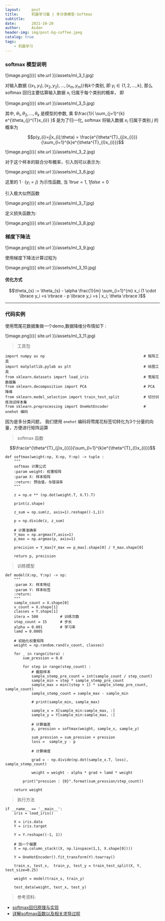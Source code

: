 ```yaml
---
layout:     post
title:      机器学习篇 | 多分类模型-Softmax
subtitle:   
date:       2021-10-20
author:     Aiden
header-img: img/post-bg-coffee.jpeg
catalog: true 
tags:
    - 机器学习
---
```


### softmax 模型说明


![image.png]({{ site.url }}/assets/ml_3_1.jpg)

对输入数据 $\lbrace (x_{1}, y_{1}), (x_{2}, y_{2}), ..., (x_{m}, y_{m}) \rbrace$有$k$个类别, 即 $y_{i} \in \lbrace 1, 2, ...,k \rbrace$,
那么 softmax 回归主要估算输入数据 $x_{i}$ 归属于每个类别的概率， 即

![image.png]({{ site.url }}/assets/ml_3_5.jpg)

其中, $\theta_{1}, \theta_{2}, ..., \theta_{k}$ 是模型的参数, 乘 $\frac{1}{ \sum_{j=1}^{k} e^{\theta_{j}^{T}x_{i}} }$ 是为了归一化,
softmax 将输入数据 $x_{i}$ 归属于类别 $j$ 的概率为

$$p(y_{i}=j|x_{i};\theta) = \frac{e^{\theta^{T}_{j}x_{i}}}{\sum_{l=1}^{k}e^{\theta^{T}_{l}x_{i}}}$$

![image.png]({{ site.url }}/assets/ml_3_2.jpg)

对于这个样本的联合分布概率，引入则可以表示为:

![image.png]({{ site.url }}/assets/ml_3_6.jpg)

这里的 $1 \cdot \lbrace y_i=j \rbrace$ 为示性函数, 当 $1{true} = 1$, $1{false} = 0$

引入极大似然函数

![image.png]({{ site.url }}/assets/ml_3_7.jpg)

定义损失函数为:

![image.png]({{ site.url }}/assets/ml_3_8.jpg)

### 梯度下降法

![image.png]({{ site.url }}/assets/ml_3_9.jpg)

使用梯度下降法计算过程为

![image.png]({{ site.url }}/assets/ml_3_10.jpg)

#### 优化方式

$$\theta_{s} := \theta_{s} - \alpha \frac{1}{m} \sum_{i=1}^{m} x_i (1 \cdot \lbrace y_i =s \rbrace - p \lbrace y_i =s | x_i; \theta \rbrace )$$


---

### 代码实例

使用莺尾花数据集做一个demo,数据降维分布情如下 : 


![image.png]({{ site.url }}/assets/ml_3_11.jpg)


> 工具包

```
import numpy as np                                             # 矩阵工具
import matplotlib.pylab as plt                                 # 绘图工具
from sklearn.datasets import load_iris                         # 莺尾花数据集
from sklearn.decomposition import PCA                          # PCA 降维
from sklearn.model_selection import train_test_split           # 切分训练测试样本集
from sklearn.preprocessing import OneHotEncoder                # onehot 编码
```

因为是多分类问题， 我们使用 `onehot` 编码将莺尾花标签切转化为3个分量的向量，方便进行矩阵运算

> softmax 函数 

$$\frac{e^{\theta^{T}_{j}x_{i}}}{\sum_{l=1}^{k}e^{\theta^{T}_{l}x_{i}}}$$

```
def softmax(weight:np, X:np, Y:np) -> tuple :
    """
    softmax 计算公式
    :param weight: 权重矩阵
    :param X: 样本矩阵
    :return: 预估值，与错误率
    """
    
    z = np.e ** (np.dot(weight.T, X.T).T)

    print(z.shape)

    z_sum = np.sum(z, axis=1).reshape((-1,1))

    p = np.divide(z, z_sum)

    # 计算准确率
    Y_max = np.argmax(Y,axis=1)
    p_max = np.argmax(p, axis=1)
     
    precision = Y_max[Y_max == p_max].shape[0] / Y_max.shape[0]

    return p, precision
```

> 训练模型

```
def model(X:np, Y:np) -> np:
    """
    :param X: 样本特征
    :param Y: 样本标签
    :return:
    """
    sample_count = X.shape[0]
    v_count = X.shape[1]
    classes = Y.shape[1]
    itera = 500          # 训练次数
    step_count = 15      # 步长
    alpha = 0.001        # 学习率
    lamd = 0.0005

    # 初始化权重矩阵
    weight = np.random.rand(v_count, classes)

    for _ in range(itera) :
        sum_pression = 0.0

        for step in range(step_count) :
            # 截取样本
            sample_stemp_pre_count = int(sample_count / step_count)
            sample_min = step * sample_stemp_pre_count
            sample_max = min((step + 1) * sample_stemp_pre_count, sample_count)
            sample_stemp_count = sample_max - sample_min

            # print(sample_min, sample_max)

            sample_x = X[sample_min:sample_max, :]
            sample_y = Y[sample_min:sample_max, :]

            # 计算偏差
            p, pression = softmax(weight, sample_x, sample_y)

            sum_pression = sum_pression + pression
            loss =  sample_y - p

            # 计算梯度

            grad = - np.divide(np.dot(sample_x.T, loss), sample_stemp_count)

            weight = weight - alpha * grad + lamd * weight

        print("pression : {0}".format(sum_pression/step_count))

    return weight
```

> 执行方法

```
if __name__ == '__main__':
    iris = load_iris()

    X = iris.data
    Y = iris.target

    Y = Y.reshape((-1, 1))

    # 加一个偏置
    X = np.column_stack((X, np.linspace(1,1, X.shape[0])))

    Y = OneHotEncoder().fit_transform(Y).toarray()

    train_x, test_x,  train_y, test_y = train_test_split(X, Y, test_size=0.25)

    weight = model(train_x, train_y)

    test_data(weight, test_x, test_y)
```

> 参考资料:

- [softmax回归原理与实现](https://zhuanlan.zhihu.com/p/98061179)
- [详解softmax函数以及相关求导过程](https://zhuanlan.zhihu.com/p/25723112)












